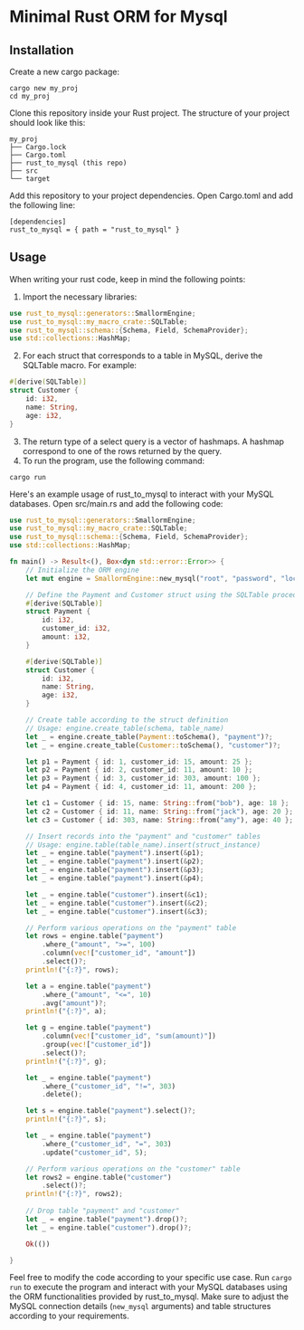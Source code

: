 # Minimal Rust ORM for Mysql
## Installation
Create a new cargo package:
```
cargo new my_proj
cd my_proj
```
Clone this repository inside your Rust project. The structure of your project should look like this:
```
my_proj
├── Cargo.lock
├── Cargo.toml
├── rust_to_mysql (this repo)
├── src
└── target
```
Add this repository to your project dependencies. Open Cargo.toml and add the following line:
```
[dependencies]
rust_to_mysql = { path = "rust_to_mysql" }
```
## Usage
When writing your rust code, keep in mind the following points:
1. Import the necessary libraries:
  ```rust
  use rust_to_mysql::generators::SmallormEngine;
  use rust_to_mysql::my_macro_crate::SQLTable;
  use rust_to_mysql::schema::{Schema, Field, SchemaProvider};
  use std::collections::HashMap;
  ```
2. For each struct that corresponds to a table in MySQL, derive the SQLTable macro. For example:
  ```rust
  #[derive(SQLTable)]
  struct Customer {
      id: i32,
      name: String,
      age: i32,
  }
  ```
3. The return type of a select query is a vector of hashmaps. A hashmap correspond to one of the rows returned by the query.
4. To run the program, use the following command:
```
cargo run
```
Here's an example usage of rust_to_mysql to interact with your MySQL databases. Open src/main.rs and add the following code:
```rust
use rust_to_mysql::generators::SmallormEngine;
use rust_to_mysql::my_macro_crate::SQLTable;
use rust_to_mysql::schema::{Schema, Field, SchemaProvider};
use std::collections::HashMap;

fn main() -> Result<(), Box<dyn std::error::Error>> {
    // Initialize the ORM engine
    let mut engine = SmallormEngine::new_mysql("root", "password", "localhost:3306", "practice")?;

    // Define the Payment and Customer struct using the SQLTable procedure macro
    #[derive(SQLTable)]
    struct Payment {
        id: i32,
        customer_id: i32,
        amount: i32,
    }

    #[derive(SQLTable)]
    struct Customer {
        id: i32,
        name: String,
        age: i32,
    }

    // Create table according to the struct definition
    // Usage: engine.create_table(schema, table_name)
    let _ = engine.create_table(Payment::toSchema(), "payment")?;
    let _ = engine.create_table(Customer::toSchema(), "customer")?;

    let p1 = Payment { id: 1, customer_id: 15, amount: 25 };
    let p2 = Payment { id: 2, customer_id: 11, amount: 10 };
    let p3 = Payment { id: 3, customer_id: 303, amount: 100 };
    let p4 = Payment { id: 4, customer_id: 11, amount: 200 };

    let c1 = Customer { id: 15, name: String::from("bob"), age: 18 };
    let c2 = Customer { id: 11, name: String::from("jack"), age: 20 };
    let c3 = Customer { id: 303, name: String::from("amy"), age: 40 };

    // Insert records into the "payment" and "customer" tables
    // Usage: engine.table(table_name).insert(struct_instance)
    let _ = engine.table("payment").insert(&p1);
    let _ = engine.table("payment").insert(&p2);
    let _ = engine.table("payment").insert(&p3);
    let _ = engine.table("payment").insert(&p4);

    let _ = engine.table("customer").insert(&c1);
    let _ = engine.table("customer").insert(&c2);
    let _ = engine.table("customer").insert(&c3);

    // Perform various operations on the "payment" table
    let rows = engine.table("payment")
        .where_("amount", ">=", 100)
        .column(vec!["customer_id", "amount"])
        .select()?;
    println!("{:?}", rows);

    let a = engine.table("payment")
        .where_("amount", "<=", 10)
        .avg("amount")?;
    println!("{:?}", a);

    let g = engine.table("payment")
        .column(vec!["customer_id", "sum(amount)"])
        .group(vec!["customer_id"])
        .select()?;
    println!("{:?}", g);

    let _ = engine.table("payment")
        .where_("customer_id", "!=", 303)
        .delete();

    let s = engine.table("payment").select()?;
    println!("{:?}", s);

    let _ = engine.table("payment")
        .where_("customer_id", "=", 303)
        .update("customer_id", 5);

    // Perform various operations on the "customer" table
    let rows2 = engine.table("customer")
        .select()?;
    println!("{:?}", rows2);
    
    // Drop table "payment" and "customer"
    let _ = engine.table("payment").drop()?;
    let _ = engine.table("customer").drop()?;

    Ok(())

}
```
Feel free to modify the code according to your specific use case. Run ```cargo run``` to execute the program and interact with your MySQL databases using the ORM functionalities provided by rust_to_mysql. Make sure to adjust the MySQL connection details (```new_mysql``` arguments) and table structures according to your requirements.
